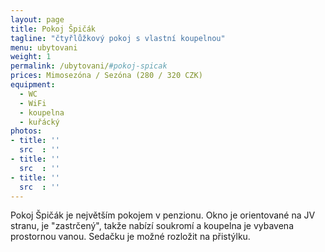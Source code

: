 ```yaml
---
layout: page
title: Pokoj Špičák
tagline: "čtyřlůžkový pokoj s vlastní koupelnou"
menu: ubytovani
weight: 1
permalink: /ubytovani/#pokoj-spicak
prices: Mimosezóna / Sezóna (280 / 320 CZK)
equipment:
  - WC
  - WiFi
  - koupelna
  - kuřácký
photos:
- title: ''
  src  : ''
- title: ''
  src  : ''
- title: ''
  src  : ''
---
```


Pokoj Špičák je největším pokojem v penzionu. Okno je orientované na JV stranu, je "zastrčený", takže nabízí soukromí a koupelna je vybavena prostornou vanou. Sedačku je možné rozložit na přistýlku.